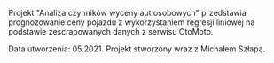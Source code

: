 Projekt "Analiza czynników wyceny aut osobowych" przedstawia prognozowanie ceny pojazdu z wykorzystaniem regresji liniowej na podstawie zescrapowanych danych z serwisu OtoMoto.
 
Data utworzenia: 05.2021. Projekt stworzony wraz z Michałem Szłapą.
